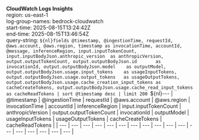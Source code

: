 ﻿**CloudWatch Logs Insights**  
region: us-east-1  
log-group-names: bedrock-cloudwatch  
start-time: 2025-08-15T13:24:42Z  
end-time: 2025-08-15T13:46:54Z  
query-string:
  `${nl}fields
  @timestamp, @ingestionTime, requestId, @aws.account, @aws.region,
  timestamp as invocationTime, accountId, @message, inferenceRegion,
  input.inputTokenCount,
  input.inputBodyJson.anthropic_version  as anthropicVersion,
  output.outputTokenCount,
  output.outputBodyJson.id       as invocationId,
  output.outputBodyJson.model    as outputModel,
  output.outputBodyJson.usage.input_tokens    as usageInputTokens,
  output.outputBodyJson.usage.output_tokens   as usageOutputTokens,
  output.outputBodyJson.usage.cache_creation_input_tokens as cacheCreateTokens,
  output.outputBodyJson.usage.cache_read_input_tokens     as cacheReadTokens
| sort @timestamp desc
| limit 200
  `${nl}---
| @timestamp | @ingestionTime | requestId | @aws.account | @aws.region | invocationTime | accountId | inferenceRegion | input.inputTokenCount | anthropicVersion | output.outputTokenCount | invocationId | outputModel | usageInputTokens | usageOutputTokens | cacheCreateTokens | cacheReadTokens |
| --- | --- | --- | --- | --- | --- | --- | --- | --- | --- | --- | --- | --- | --- | --- | --- | --- |

